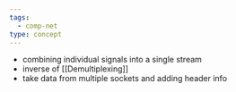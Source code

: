 ```yaml
---
tags:
  - comp-net
type: concept
---
```

- combining individual signals into a single stream
- inverse of [[Demultiplexing]]
- take data from multiple sockets and adding header info